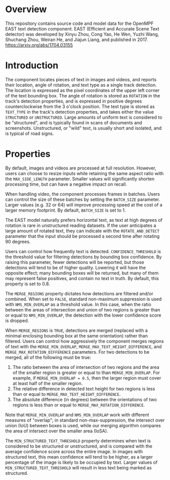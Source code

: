 # Overview

This repository contains source code and model data for the OpenMPF EAST text detection component. EAST (Efficient and Accurate Scene Text detector) was developed by Xinyu Zhou, Cong Yao, He Wen, Yuzhi Wang, Shuchang Zhou, Weiran He, and Jiajun Liang, and published in 2017. https://arxiv.org/abs/1704.03155

# Introduction

The component locates pieces of text in images and videos, and reports their location, angle of rotation, and text type as a single track detection. The location is expressed as the pixel coordinates of the upper left corner of the text bounding box. The angle of rotation is stored as `ROTATION` in the track's detection properties, and is expressed in positive degrees counterclockwise from the 3 o'clock position. The text type is stored as `TEXT_TYPE` in the track's detection properties, and takes either the value `STRUCTURED` or `UNSTRUCTURED`. Large amounts of uniform text is considered to be "structured", and is typically found in scans of documents and screenshots. Unstructured, or "wild" text, is usually short and isolated, and is typical of road signs.

# Properties

By default, images and videos are processed at full resolution. However, users can choose to resize inputs while retaining the same aspect ratio with the `MAX_SIDE_LENGTH` parameter. Smaller values will significantly shorten processing time, but can have a negative impact on recall.

When handling video, the component processes frames in batches. Users can control the size of these batches by setting the `BATCH_SIZE` parameter. Larger values (e.g. 32 or 64) will improve processing speed at the cost of a larger memory footprint. By default, `BATCH_SIZE` is set to 1.

The EAST model naturally prefers horizontal text, as text at high degrees of rotation is rare in unstructured reading datasets. If the user anticipates a large amount of rotated text, they can indicate with the `ROTATE_AND_DETECT` parameter that the input should be processed a second time after rotating 90 degrees.

Users can control how frequently text is detected. `CONFIDENCE_THRESHOLD` is the threshold value for filtering detections by bounding box confidence. By raising this parameter, fewer detections will be reported, but those detections will tend to be of higher quality. Lowering it will have the opposite effect; many bounding boxes will be returned, but many of them may represent false positives, and contain no text in truth. By default, this property is set to 0.8.

The `MERGE_REGIONS` property dictates how detections are filtered and/or combined. When set to `FALSE`, standard non-maximum suppression is used with `NMS_MIN_OVERLAP` as a threshold value. In this case, when the ratio between the areas of intersection and union of two regions is greater than or equal to `NMS_MIN_OVERLAP`, the detection with the lower confidence score is dropped.

When `MERGE_REGIONS` is `TRUE`, detections are merged (replaced with a minimal enclosing bounding box at the same orientation) rather than filtered. Users can control how aggressively the component merges regions of text with the `MERGE_MIN_OVERLAP`, `MERGE_MAX_TEXT_HEIGHT_DIFFERENCE`, and `MERGE_MAX_ROTATION_DIFFERENCE` parameters. For two detections to be merged, all of the following must be true:
1. The ratio between the area of intersection of two regions and the area of the smaller region is greater or equal to than `MERGE_MIN_OVERLAP`. For example, if `MERGE_MIN_OVERLAP = 0.5`, then the larger region must cover at least half of the smaller region.
2. The relative difference in detected text height for two regions is less than or equal to `MERGE_MAX_TEXT_HEIGHT_DIFFERENCE`.
3. The absolute difference (in degrees) between the orientations of two regions is less than or equal to `MERGE_MAX_ROTATION_DIFFERENCE`.

Note that `MERGE_MIN_OVERLAP` and `NMS_MIN_OVERLAP` work with different measures of "overlap"; in standard non-max-suppression, the intersect over union (IoU) between boxes is used, while our merging algorithm compares the area of intersect over the smaller area (IoSA).

The `MIN_STRUCTURED_TEXT_THRESHOLD` property determines when text is considered to be structured or unstructured, and is compared with the average confidence score across the entire image. In images with structured text, this mean confidence will tend to be higher, as a larger percentage of the image is likely to be occupied by text. Larger values of `MIN_STRUCTURED_TEXT_THRESHOLD` will result in less text being marked as structured.
